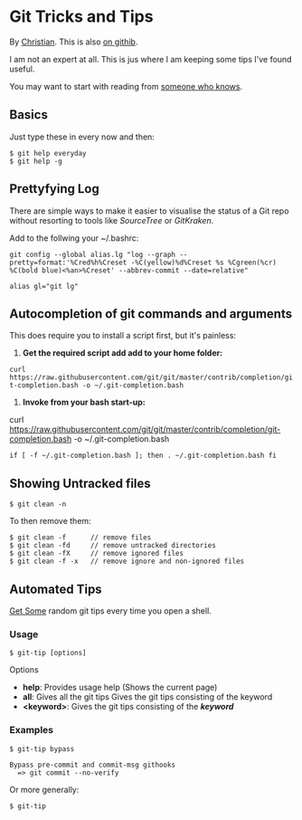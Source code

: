 # Git Tricks and Tips
By [Christian](mailto:christian.schladetsch@gmailcom).
This is also [on githib](https://github.com/cschladetsch/TipsAndTricks).

I am not an expert at all. This is jus where I am keeping some tips I've found useful.

You may want to start with reading from [someone who knows](https://github.com/git-tips/tips#show-helpful-guides-that-come-with-git).

## Basics
Just type these in every now and then:

	$ git help everyday
	$ git help -g

## Prettyfying Log

There are simple ways to make it easier to visualise the status of a Git repo without resorting to tools like *SourceTree* or *GitKraken*.

Add to the follwing your ~/.bashrc:

	git config --global alias.lg "log --graph --pretty=format:'%Cred%h%Creset -%C(yellow)%d%Creset %s %Cgreen(%cr) %C(bold blue)<%an>%Creset' --abbrev-commit --date=relative"
	
	alias gl="git lg"
	
## Autocompletion of git commands and arguments

This does require you to install a script first, but it's painless:

1. **Get the required script add add to your home folder:**

`curl https://raw.githubusercontent.com/git/git/master/contrib/completion/git-completion.bash -o ~/.git-completion.bash`

1. **Invoke from your bash start-up:**

curl https://raw.githubusercontent.com/git/git/master/contrib/completion/git-completion.bash -o ~/.git-completion.bash


`if [ -f ~/.git-completion.bash ]; then
  . ~/.git-completion.bash
fi`


## Showing Untracked files

	$ git clean -n
	
To then remove them:

	$ git clean -f 		// remove files
	$ git clean -fd 	// remove untracked directories
	$ git clean -fX 	// remove ignored files
	$ git clean -f -x 	// remove ignore and non-ignored files 
	
## Automated Tips

[Get Some](https://www.npmjs.com/package/git-tip) random git tips every time you open a shell.

### Usage

	$ git-tip [options]

Options

* **help**: Provides usage help (Shows the current page)
* **all**: Gives all the git tips <keyword> Gives the git tips consisting of the keyword
* **\<keyword\>**: Gives the git tips consisting of the ***keyword***

### Examples

	$ git-tip bypass
	 
	Bypass pre-commit and commit-msg githooks
	  => git commit --no-verify
 
 Or more generally:
 
	$ git-tip
